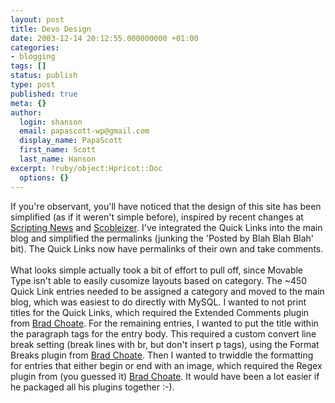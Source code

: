 ```yaml
---
layout: post
title: Devo Design
date: 2003-12-14 20:12:55.000000000 +01:00
categories:
- blogging
tags: []
status: publish
type: post
published: true
meta: {}
author:
  login: shanson
  email: papascott-wp@gmail.com
  display_name: PapaScott
  first_name: Scott
  last_name: Hanson
excerpt: !ruby/object:Hpricot::Doc
  options: {}
---
```

<p>If you're observant, you'll have noticed that the design of this site has been simplified (as if it weren't simple before), inspired by recent changes at <a title="Scripting News: 12/11/2003" href="http://archive.scripting.com/2003/12/11#readersAggregatorsLinkblogsAndAnotherApproach">Scripting News</a> and <a title="The Scobleizer Weblog" href="http://scoble.weblogs.com/">Scobleizer</a>. I've integrated the Quick Links into the main blog and simplified the permalinks (junking the 'Posted by Blah Blah Blah' bit). The Quick Links now have permalinks of their own and take comments.<br />
<!--more--><br />
What looks simple actually took a bit of effort to pull off, since Movable Type isn't able to easily cusomize layouts based on category. The ~450 Quick Link entries needed to be assigned a category and moved to the main blog, which was easiest to do directly with MySQL. I wanted to not print titles for the Quick Links, which required the Extended Comments plugin from <a title="Brad Choate: Welcome" href="http://www.bradchoate.com/">Brad Choate</a>. For the remaining entries, I wanted to put the title within the paragraph tags for the entry body. This required a custom convert line break setting (break lines with br, but don't insert p tags), using the Format Breaks plugin from <a title="Brad Choate: Welcome" href="http://www.bradchoate.com/">Brad Choate</a>. Then I wanted to trwiddle the formatting for entries that either begin or end with an image, which required the Regex plugin from (you guessed it) <a title="Brad Choate: Welcome" href="http://www.bradchoate.com/">Brad Choate</a>. It would have been a lot easier if he packaged all his plugins together :-).</p>
